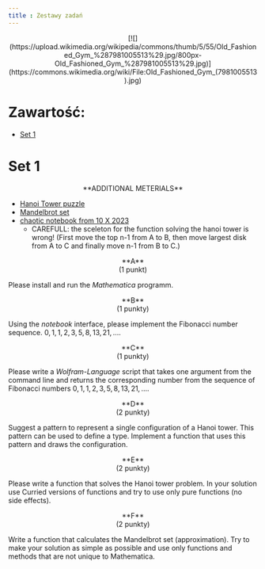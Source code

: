 ```yaml
---
title : Zestawy zadań
---
```


<center>
[![](https://upload.wikimedia.org/wikipedia/commons/thumb/5/55/Old_Fashioned_Gym_%287981005513%29.jpg/800px-Old_Fashioned_Gym_%287981005513%29.jpg)](https://commons.wikimedia.org/wiki/File:Old_Fashioned_Gym_(7981005513).jpg)
</center>





# Zawartość:

* [Set 1](#set-1)



# Set 1

<center>
**ADDITIONAL METERIALS**
</center>

- [Hanoi Tower puzzle](https://en.wikipedia.org/wiki/Tower_of_Hanoi)
- [Mandelbrot set](https://en.wikipedia.org/wiki/Mandelbrot_set)
- [chaotic notebook from 10 X 2023](./start/pl/010_Nauczanie/012_Numerical_calculatins_in_Mathematica/010_Exercises/001_Set_1/numerical_10-10-2023.nb)
  - CAREFULL: the sceleton for the function solving the hanoi tower is wrong! 
    (First move the top n-1 from A to B, then move largest disk from A to C and finally move n-1 from B to C.)

<center>
**A**
</center>

<center>
(1 punkt)
</center>

Please install and run the *Mathematica* programm.

<center>
**B**
</center>

<center>
(1 punkty)
</center>

Using the *notebook* interface, please implement the Fibonacci
number sequence.
$0 , 1 , 1 , 2 , 3 , 5 , 8 , 13 , 21, \ldots$.

<center>
**C**
</center>

<center>
(1 punkty)
</center>

Please write a *Wolfram-Language* script that takes one argument
from the command line and returns the corresponding number
from the sequence of Fibonacci numbers
$0 , 1 , 1 , 2 , 3 , 5 , 8 , 13 , 21, \ldots$.

<center>
**D**
</center>

<center>
(2 punkty)
</center>

Suggest a pattern to represent a single configuration of a Hanoi tower.
This pattern can be used to define a type. Implement a function
that uses this pattern and draws the configuration.

<center>
**E**
</center>

<center>
(2 punkty)
</center>

Please write a function that solves the Hanoi tower problem.
In your solution use Curried versions of functions and try
to use only pure functions (no side effects).

<center>
**F**
</center>

<center>
(2 punkty)
</center>

Write a function that calculates the Mandelbrot set (approximation).
Try to make your solution as simple as possible and use only functions
and methods that are not unique to Mathematica.



